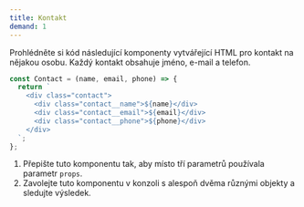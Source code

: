 ```yaml
---
title: Kontakt
demand: 1
---
```


Prohlédněte si kód následující komponenty vytvářející HTML pro kontakt na nějakou osobu. Každý kontakt obsahuje jméno, e-mail a telefon.

```js
const Contact = (name, email, phone) => {
  return `
    <div class="contact">
      <div class="contact__name">${name}</div>
      <div class="contact__email">${email}</div>
      <div class="contact__phone">${phone}</div>
    </div>
  `;
};
```

1. Přepište tuto komponentu tak, aby místo tří parametrů používala parametr `props`.
2. Zavolejte tuto komponentu v konzoli s alespoň dvěma různými objekty a sledujte výsledek.
